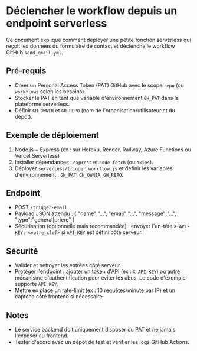# Déclencher le workflow depuis un endpoint serverless

Ce document explique comment déployer une petite fonction serverless qui reçoit les données du formulaire de contact et déclenche le workflow GitHub `send_email.yml`.

## Pré-requis

- Créer un Personal Access Token (PAT) GitHub avec le scope `repo` (ou `workflows` selon les besoins).
- Stocker le PAT en tant que variable d'environnement `GH_PAT` dans la plateforme serverless.
- Définir `GH_OWNER` et `GH_REPO` (nom de l'organisation/utilisateur et du dépôt).

## Exemple de déploiement

1. Node.js + Express (ex : sur Heroku, Render, Railway, Azure Functions ou Vercel Serverless)
2. Installer dépendances : `express` et `node-fetch` (ou `axios`).
3. Déployer `serverless/trigger_workflow.js` et définir les variables d'environnement : `GH_PAT`, `GH_OWNER`, `GH_REPO`.

## Endpoint

- POST `/trigger-email`
- Payload JSON attendu : { "name":"...", "email":"...", "message":"...", "type":"general|priere" }
- Sécurisation (optionnelle mais recommandée) : envoyer l'en-tête `X-API-KEY: <votre_clef>` si `API_KEY` est défini côté serveur.

## Sécurité

- Valider et nettoyer les entrées côté serveur.
- Protéger l'endpoint : ajouter un token d'API (ex : `X-API-KEY`) ou autre mécanisme d'authentification pour éviter les abus. Le code d'exemple supporte `API_KEY`.
- Mettre en place un rate-limit (ex : 10 requêtes/minute par IP) et un captcha côté frontend si nécessaire.

## Notes

- Le service backend doit uniquement disposer du PAT et ne jamais l'exposer au frontend.
- Tester d'abord avec un dépôt de test et vérifier les logs GitHub Actions.
